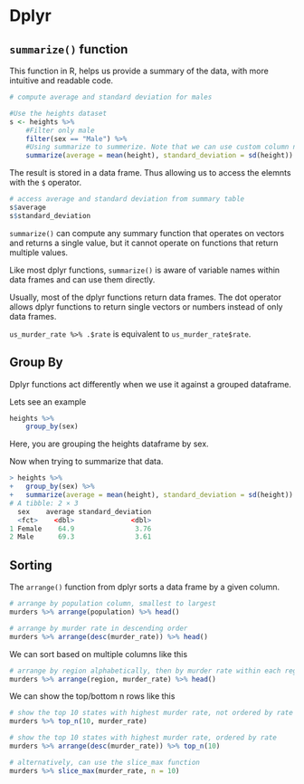 # Dplyr

## `summarize()` function

This function in R, helps us provide a summary of the data, with more intuitive and readable code.

```R
# compute average and standard deviation for males

#Use the heights dataset
s <- heights %>%
    #Filter only male
    filter(sex == "Male") %>%
    #Using summarize to summerize. Note that we can use custom column names for the output.
    summarize(average = mean(height), standard_deviation = sd(height))
```

The result is stored in a data frame. Thus allowing us to access the elemnts with the `$` operator.

```R
# access average and standard deviation from summary table
s$average
s$standard_deviation
```

`summarize()` can compute any summary function that operates on vectors and returns a single value, but it cannot operate on functions that return multiple values.

Like most dplyr functions, `summarize()` is aware of variable names within data frames and can use them directly.


Usually, most of the dplyr functions return data frames. The dot operator allows dplyr functions to return single vectors or numbers instead of only data frames.

`us_murder_rate %>% .$rate` is equivalent to `us_murder_rate$rate`.


## Group By

Dplyr functions act differently when we use it against a grouped dataframe.

Lets see an example

```R
heights %>%
    group_by(sex)
```

Here, you are grouping the heights dataframe by sex.

Now when trying to summarize that data.


```R
> heights %>%
+   group_by(sex) %>%
+   summarize(average = mean(height), standard_deviation = sd(height))
# A tibble: 2 × 3
  sex    average standard_deviation
  <fct>    <dbl>              <dbl>
1 Female    64.9               3.76
2 Male      69.3               3.61
```


## Sorting

The `arrange()` function from dplyr sorts a data frame by a given column.

```R
# arrange by population column, smallest to largest
murders %>% arrange(population) %>% head()

# arrange by murder rate in descending order
murders %>% arrange(desc(murder_rate)) %>% head()
```

We can sort based on multiple columns like this

```R
# arrange by region alphabetically, then by murder rate within each region
murders %>% arrange(region, murder_rate) %>% head()
```

We can show the top/bottom n rows like this

```R
# show the top 10 states with highest murder rate, not ordered by rate
murders %>% top_n(10, murder_rate)

# show the top 10 states with highest murder rate, ordered by rate
murders %>% arrange(desc(murder_rate)) %>% top_n(10)

# alternatively, can use the slice_max function
murders %>% slice_max(murder_rate, n = 10)
```


